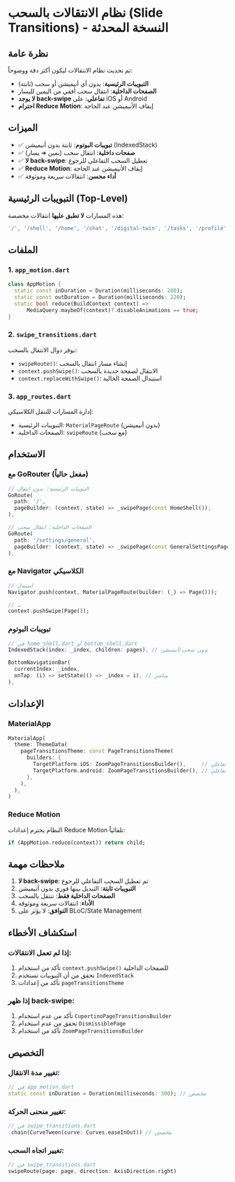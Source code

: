 # نظام الانتقالات بالسحب (Slide Transitions) - النسخة المحدثة

## نظرة عامة
تم تحديث نظام الانتقالات ليكون أكثر دقة ووضوحاً:
- **التبويبات الرئيسية**: بدون أي أنيميشن أو سحب (ثابتة)
- **الصفحات الداخلية**: انتقال سحب أفقي من اليمين لليسار
- **لا يوجد back-swipe تفاعلي**: على iOS أو Android
- **احترام Reduce Motion**: إيقاف الأنيميشن عند الحاجة

## الميزات
- ✅ **تبويبات البوتوم**: ثابتة بدون أنيميشن (IndexedStack)
- ✅ **صفحات داخلية**: انتقال سحب (يمين ➜ يسار)
- ✅ **لا back-swipe**: تعطيل السحب التفاعلي للرجوع
- ✅ **Reduce Motion**: إيقاف الأنيميشن عند الحاجة
- ✅ **أداء محسن**: انتقالات سريعة وموثوقة

## التبويبات الرئيسية (Top-Level)
هذه المسارات **لا تطبق عليها** انتقالات مخصصة:
```dart
'/', '/shell', '/home', '/chat', '/digital-twin', '/tasks', '/profile'
```

## الملفات

### 1. `app_motion.dart`
```dart
class AppMotion {
  static const inDuration = Duration(milliseconds: 280);
  static const outDuration = Duration(milliseconds: 220);
  static bool reduce(BuildContext context) => 
      MediaQuery.maybeOf(context)?.disableAnimations == true;
}
```

### 2. `swipe_transitions.dart`
يوفر دوال الانتقال بالسحب:
- `swipeRoute()`: إنشاء مسار انتقال بالسحب
- `context.pushSwipe()`: الانتقال لصفحة جديدة بالسحب
- `context.replaceWithSwipe()`: استبدال الصفحة الحالية

### 3. `app_routes.dart`
إدارة المسارات للتنقل الكلاسيكي:
- التبويبات الرئيسية: `MaterialPageRoute` (بدون أنيميشن)
- الصفحات الداخلية: `swipeRoute` (مع سحب)

## الاستخدام

### مع GoRouter (مفعل حالياً)
```dart
// التبويبات الرئيسية: بدون انتقال
GoRoute(
  path: '/',
  pageBuilder: (context, state) => _swipePage(const HomeShell()),
),

// الصفحات الداخلية: انتقال سحب
GoRoute(
  path: '/settings/general',
  pageBuilder: (context, state) => _swipePage(const GeneralSettingsPage()),
),
```

### مع Navigator الكلاسيكي
```dart
// استبدل
Navigator.push(context, MaterialPageRoute(builder: (_) => Page()));

// بـ
context.pushSwipe(Page());
```

### تبويبات البوتوم
```dart
// في home_shell.dart أو bottom_shell.dart
IndexedStack(index: _index, children: pages), // بدون سحب/أنيميشن

BottomNavigationBar(
  currentIndex: _index,
  onTap: (i) => setState(() => _index = i), // مباشر
),
```

## الإعدادات

### MaterialApp
```dart
MaterialApp(
  theme: ThemeData(
    pageTransitionsTheme: const PageTransitionsTheme(
      builders: {
        TargetPlatform.iOS: ZoomPageTransitionsBuilder(),     // لا سحب تفاعلي
        TargetPlatform.android: ZoomPageTransitionsBuilder(), // افتراضي غير تفاعلي
      },
    ),
  ),
)
```

### Reduce Motion
النظام يحترم إعدادات Reduce Motion تلقائياً:
```dart
if (AppMotion.reduce(context)) return child;
```

## ملاحظات مهمة

1. **لا back-swipe**: تم تعطيل السحب التفاعلي للرجوع
2. **التبويبات ثابتة**: التبديل بينها فوري بدون أنيميشن
3. **الصفحات الداخلية فقط**: تنتقل بالسحب
4. **الأداء**: انتقالات سريعة وموثوقة
5. **التوافق**: لا يؤثر على BLoC/State Management

## استكشاف الأخطاء

### إذا لم تعمل الانتقالات:
1. تأكد من استخدام `context.pushSwipe()` للصفحات الداخلية
2. تحقق من أن التبويبات تستخدم `IndexedStack`
3. تأكد من إعدادات `pageTransitionsTheme`

### إذا ظهر back-swipe:
1. تأكد من عدم استخدام `CupertinoPageTransitionsBuilder`
2. تحقق من عدم استخدام `DismissiblePage`
3. تأكد من استخدام `ZoomPageTransitionsBuilder`

## التخصيص

### تغيير مدة الانتقال:
```dart
// في app_motion.dart
static const inDuration = Duration(milliseconds: 300); // مخصص
```

### تغيير منحنى الحركة:
```dart
// في swipe_transitions.dart
.chain(CurveTween(curve: Curves.easeInOut)) // مخصص
```

### تغيير اتجاه السحب:
```dart
// في swipe_transitions.dart
swipeRoute(page: page, direction: AxisDirection.right)
```
